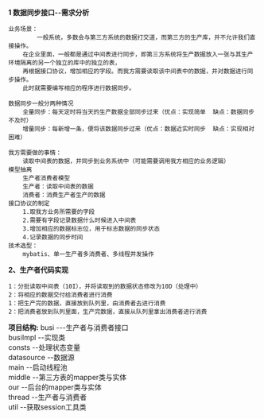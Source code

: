 **1 数据同步接口--需求分析**

	业务场景：
	        一般系统，多数会与第三方系统的数据打交道，而第三方的生产库，并不允许我们直接操作。
		在企业里面，一般都是通过中间表进行同步，即第三方系统将生产数据放入一张与其生产环境隔离的另一个独立的库中的独立的表，
		再根据接口协议，增加相应的字段。而我方需要读取该中间表中的数据，并对数据进行同步操作。
		此时就需要编写相应的程序进行数据同步。
	
	数据同步一般分两种情况
		全量同步：每天定时将当天的生产数据全部同步过来（优点：实现简单  缺点：数据同步不及时）
		增量同步：每新增一条，便将该数据同步过来（优点：数据近实时同步  缺点：实现相对困难）

	我方需要做的事情：
		读取中间表的数据，并同步到业务系统中（可能需要调用我方相应的业务逻辑）
	模型抽离
		生产者消费者模型
		生产者：读取中间表的数据
		消费者：消费生产者生产的数据
	接口协议的制定
		1.取我方业务所需要的字段
		2.需要有字段记录数据什么时候进入中间表
		3.增加相应的数据标志位，用于标志数据的同步状态
		4.记录数据的同步时间
	技术选型：
		mybatis、单一生产者多消费者、多线程并发操作
		
**2、生产者代码实现**

	1：分批读取中间表（10I），并将读取到的数据状态修改为10D（处理中）
	2：将相应的数据交付给消费者进行消费
	1：把生产完的数据，直接放到队列里，由消费者去进行消费
	2：把消费者放到队列里面，生产完数据，直接从队列里拿出消费者进行消费

**项目结构:**
	busi ---生产者与消费者接口</br>
	busiImpl --实现类 </br>
	consts   --处理状态变量</br>
	datasource  --数据源</br>
	main   --启动线程池</br>
	middle  --第三方表的mapper类与实体</br>
	our   --后台的mapper类与实体</br>
	thread  --生产者与消费者</br>
	util  --获取session工具类
